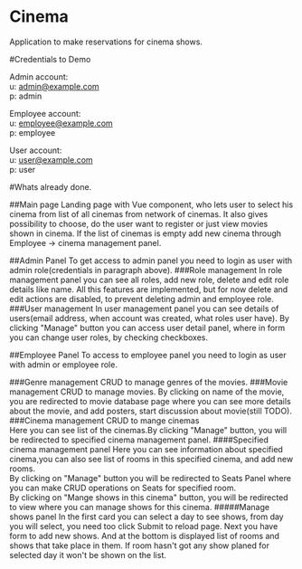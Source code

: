 # Cinema

Application to make reservations for cinema shows.

#Credentials to Demo

Admin account:  
u: admin@example.com  
p: admin

Employee account:  
u: employee@example.com  
p: employee

User account:  
u: user@example.com  
p: user  

#Whats already done.

##Main page
Landing page with Vue component, who lets user to select his cinema from list of all cinemas from network of cinemas. It also gives possibility to choose, do the user want to register or just view movies shown in cinema. If the list of cinemas is empty add new cinema through Employee -> cinema management panel.

##Admin Panel
To get access to admin panel you need to login as user with admin role(credentials in paragraph above).
###Role management
In role management panel you can see all roles, add new role, delete and edit role details like name.
All this features are implemented, but for now delete and edit actions are disabled, to prevent deleting admin and employee role.
###User management
In user management panel you can see details of users(email address, when account was created, what roles user have).
By clicking "Manage" button you can access user detail panel, where in form you can change user roles, by checking checkboxes.

##Employee Panel
To access to employee panel you need to login as user with admin or employee role.

###Genre management
CRUD to manage genres of the movies.
###Movie management
CRUD to manage movies. By clicking on name of the movie, you are redirected to movie database page where you can see more details about the movie, and add posters, start discussion about movie(still TODO).
###Cinema management
CRUD to mange cinemas  
Here you can see list of the cinemas.By clicking "Manage" button, you will be redirected to specified cinema management panel.
####Specified cinema management panel
Here you can see information about specified cinema,you can also see list of rooms in this specified cinema, and add new rooms.  
By clicking on "Manage" button you will be redirected to Seats Panel where you can make CRUD operations on Seats for specified room.  
By clicking on "Mange shows in this cinema" button, you will be redirected to view where you can manage shows for this cinema.
#####Manage shows panel
In the first card you can select a day to see shows, from day you will select, you need too click Submit to reload page.
Next you have form to add new shows.
And at the bottom is displayed list of rooms and shows that take place in them. If room hasn't got any show planed for selected day it won't be shown on the list.

